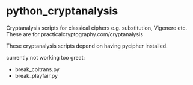 python_cryptanalysis
====================

Cryptanalysis scripts for classical ciphers e.g. substitution, Vigenere etc. These are for practicalcryptography.com/cryptanalysis

These cryptanalysis scripts depend on having pycipher installed.

currently not working too great:
- break_coltrans.py
- break_playfair.py
